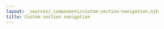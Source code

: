 ```yaml
---
layout: _sources/_components/custom-section-navigation.njk
title: Custom section navigation
---
```


